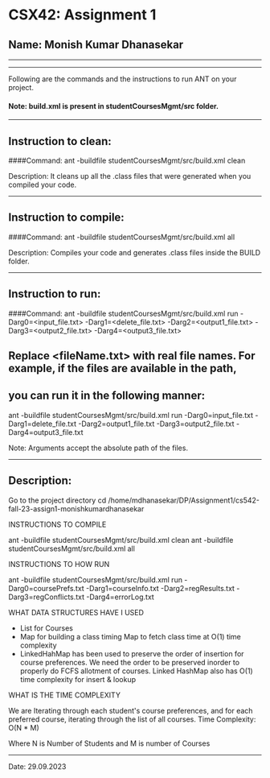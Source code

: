 # CSX42: Assignment 1
## Name: Monish Kumar Dhanasekar

-----------------------------------------------------------------------
-----------------------------------------------------------------------


Following are the commands and the instructions to run ANT on your project.
#### Note: build.xml is present in studentCoursesMgmt/src folder.

-----------------------------------------------------------------------
## Instruction to clean:

####Command: ant -buildfile studentCoursesMgmt/src/build.xml clean

Description: It cleans up all the .class files that were generated when you
compiled your code.

-----------------------------------------------------------------------
## Instruction to compile:

####Command: ant -buildfile studentCoursesMgmt/src/build.xml all

Description: Compiles your code and generates .class files inside the BUILD folder.

-----------------------------------------------------------------------
## Instruction to run:

####Command: ant -buildfile studentCoursesMgmt/src/build.xml run -Darg0=<input_file.txt> -Darg1=<delete_file.txt> -Darg2=<output1_file.txt> -Darg3=<output2_file.txt> -Darg4=<output3_file.txt>

## Replace <fileName.txt> with real file names. For example, if the files are available in the path,
## you can run it in the following manner:

ant -buildfile studentCoursesMgmt/src/build.xml run -Darg0=input_file.txt -Darg1=delete_file.txt -Darg2=output1_file.txt -Darg3=output2_file.txt -Darg4=output3_file.txt

Note: Arguments accept the absolute path of the files.

-----------------------------------------------------------------------
## Description:
Go to the project directory
cd /home/mdhanasekar/DP/Assignment1/cs542-fall-23-assign1-monishkumardhanasekar

INSTRUCTIONS TO COMPILE 


ant -buildfile studentCoursesMgmt/src/build.xml clean
ant -buildfile studentCoursesMgmt/src/build.xml all

INSTRUCTIONS TO HOW RUN


ant -buildfile studentCoursesMgmt/src/build.xml run -Darg0=coursePrefs.txt -Darg1=courseInfo.txt -Darg2=regResults.txt -Darg3=regConflicts.txt -Darg4=errorLog.txt


WHAT DATA STRUCTURES HAVE I USED

* List for Courses
* Map for building a class timing Map to fetch class time at O(1) time complexity
* LinkedHahMap  has been used to preserve the order of insertion for course preferences. We need the order to be preserved inorder to properly do FCFS  allotment of courses. Linked HashMap also has O(1) time complexity for insert & lookup

WHAT IS THE TIME COMPLEXITY 

We are Iterating through each student's course preferences, and for each preferred course, iterating through the list of all courses.
Time Complexity: O(N * M)

Where N is Number of Students
and M is number of Courses


-----------------------------------------------------------------------

Date: 29.09.2023


